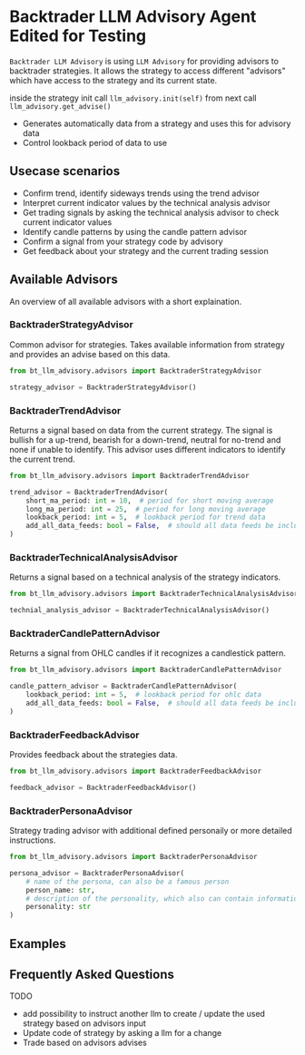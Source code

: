 # Backtrader LLM Advisory Agent Edited for Testing

`Backtrader LLM Advisory` is using `LLM Advisory` for providing advisors to backtrader strategies. It allows the strategy to access different "advisors" which have access to the strategy and its current state.

inside the strategy init call `llm_advisory.init(self)` from next call `llm_advisory.get_advise()`

- Generates automatically data from a strategy and uses this for advisory data
- Control lookback period of data to use

## Usecase scenarios

- Confirm trend, identify sideways trends using the trend advisor
- Interpret current indicator values by the technical analysis advisor
- Get trading signals by asking the technical analysis advisor to check current indicator values
- Identify candle patterns by using the candle pattern advisor
- Confirm a signal from your strategy code by advisory
- Get feedback about your strategy and the current trading session

## Available Advisors

An overview of all available advisors with a short explaination.

### BacktraderStrategyAdvisor

Common advisor for strategies. Takes available information from strategy and provides an advise based on this data.

```python
from bt_llm_advisory.advisors import BacktraderStrategyAdvisor

strategy_advisor = BacktraderStrategyAdvisor()
```

### BacktraderTrendAdvisor

Returns a signal based on data from the current strategy. The signal is bullish for a up-trend, bearish for a down-trend, neutral for no-trend and none if unable to identify.
This advisor uses different indicators to identify the current trend.

```python
from bt_llm_advisory.advisors import BacktraderTrendAdvisor

trend_advisor = BacktraderTrendAdvisor(
    short_ma_period: int = 10,  # period for short moving average
    long_ma_period: int = 25,  # period for long moving average
    lookback_period: int = 5,  # lookback period for trend data
    add_all_data_feeds: bool = False,  # should all data feeds be included
)
```

### BacktraderTechnicalAnalysisAdvisor

Returns a signal based on a technical analysis of the strategy indicators.

```python
from bt_llm_advisory.advisors import BacktraderTechnicalAnalysisAdvisor

technial_analysis_advisor = BacktraderTechnicalAnalysisAdvisor()
```

### BacktraderCandlePatternAdvisor

Returns a signal from OHLC candles if it recognizes a candlestick pattern.

```python
from bt_llm_advisory.advisors import BacktraderCandlePatternAdvisor

candle_pattern_advisor = BacktraderCandlePatternAdvisor(
    lookback_period: int = 5,  # lookback period for ohlc data
    add_all_data_feeds: bool = False,  # should all data feeds be included
)
```

### BacktraderFeedbackAdvisor

Provides feedback about the strategies data.

```python
from bt_llm_advisory.advisors import BacktraderFeedbackAdvisor

feedback_advisor = BacktraderFeedbackAdvisor()
```

### BacktraderPersonaAdvisor

Strategy trading advisor with additional defined personaily or more detailed instructions.

```python
from bt_llm_advisory.advisors import BacktraderPersonaAdvisor

persona_advisor = BacktraderPersonaAdvisor(
    # name of the persona, can also be a famous person
    person_name: str,
    # description of the personality, which also can contain informations about needed knowledge
    personality: str
)
```

## Examples

## Frequently Asked Questions

TODO

- add possibility to instruct another llm to create / update the used strategy based on advisors input
- Update code of strategy by asking a llm for a change
- Trade based on advisors advises
